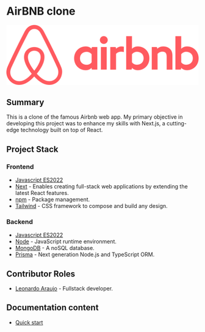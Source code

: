 # AirBNB clone 

<div align="center">
	<img src="./public/images/logo.png" />
</div>

## Summary

This is a clone of the famous Airbnb web app. My primary objective in developing this project was to enhance my skills with Next.js, a cutting-edge technology built on top of React.

## Project Stack

### Frontend

- [Javascript ES2022](https://developer.mozilla.org/en-US/docs/Web/JavaScript)
- [Next](https://nextjs.org/) - Enables creating full-stack web applications by extending the latest React features.
- [npm](https://docs.npmjs.com/) - Package management.
- [Tailwind](https://tailwindcss.com/) - CSS framework to compose and build any design.

### Backend

- [Javascript ES2022](https://developer.mozilla.org/en-US/docs/Web/JavaScript)
- [Node](https://nodejs.org) - JavaScript runtime environment.
- [MongoDB](https://www.mongodb.com/) - A noSQL database.
- [Prisma](https://www.prisma.io/) - Next generation Node.js and TypeScript ORM.

## Contributor Roles

- [Leonardo Araujo](https://github.com/Leoujo) - Fullstack developer.

## Documentation content

- [Quick start](https://github.com/Leoujo/airbnb-clone/blob/dev/docs/quick_start.md)



